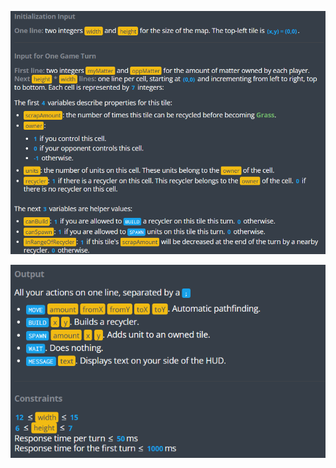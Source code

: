 ![image-20221227165010813](assets/image-20221227165010813-1672131017998-1.png)

![image-20221227165042939](assets/image-20221227165042939-1672131046525-3.png)

